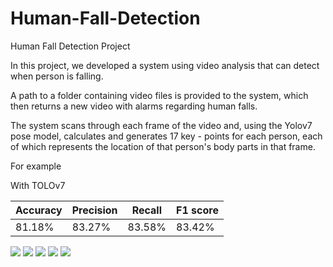 # Human-Fall-Detection

Human Fall Detection Project

In this project, we developed a system using video analysis that can detect when person is falling.

A path to a folder containing video files is provided to the system, which then returns a new video with alarms regarding human falls.

The system scans through each frame of the video and, using the Yolov7 pose model, calculates and generates 17 key - points for each person, each of which represents the location of that person's body parts in that frame.

For example



With TOLOv7

| Accuracy  | Precision | Recall | F1 score |
| ------------- | ------------- | ------------- | ------------- |
|  81.18%  | 83.27% | 83.58%  | 83.42%  |



![](https://github.com/bakshtb/Human-Fall-Detection/blob/master/fall_dataset/results/video_1_keypoint.gif)
![](https://github.com/bakshtb/Human-Fall-Detection/blob/master/fall_dataset/results/video_2_keypoint.gif)
![](https://github.com/bakshtb/Human-Fall-Detection/blob/master/fall_dataset/results/video_4_keypoint.gif)
![](https://github.com/bakshtb/Human-Fall-Detection/blob/master/fall_dataset/results/video_5_keypoint.gif)
![](https://github.com/bakshtb/Human-Fall-Detection/blob/master/fall_dataset/results/video_6_keypoint.gif)

